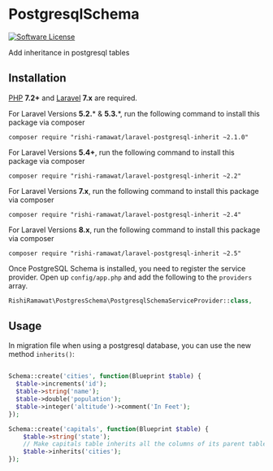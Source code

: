 PostgresqlSchema
================

[![Software License](https://img.shields.io/badge/license-MIT-brightgreen.svg?style=flat)](LICENSE.md)

Add inheritance in postgresql tables

## Installation
[PHP](https://php.net) **7.2+** and [Laravel](https://laravel.com) **7.x** are required.

For Laravel Versions **5.2.*** & **5.3.***, run the following command to install this package via composer
```shell
composer require "rishi-ramawat/laravel-postgresql-inherit ~2.1.0"
```

For Laravel Versions **5.4+**, run the following command to install this package via composer
```shell
composer require "rishi-ramawat/laravel-postgresql-inherit ~2.2"
```

For Laravel Versions **7.x**, run the following command to install this package via composer
```shell
composer require "rishi-ramawat/laravel-postgresql-inherit ~2.4"
```

For Laravel Versions **8.x**, run the following command to install this package via composer
```shell
composer require "rishi-ramawat/laravel-postgresql-inherit ~2.5"
```

Once PostgreSQL Schema is installed, you need to register the service provider. Open up `config/app.php` and add the following to the `providers` array.

```php
RishiRamawat\PostgresSchema\PostgresqlSchemaServiceProvider::class,
```

## Usage

In migration file when using a postgresql database, you can use the new method `inherits()`:

```php

Schema::create('cities', function(Blueprint $table) {
  $table->increments('id');
  $table->string('name');
  $table->double('population');
  $table->integer('altitude')->comment('In Feet');
});

Schema::create('capitals', function(Blueprint $table) {
    $table->string('state');
    // Make capitals table inherits all the columns of its parent table, cities
    $table->inherits('cities');
});

```
